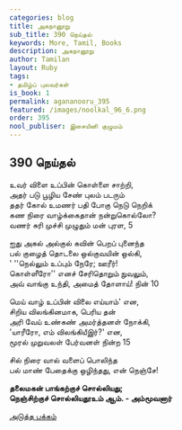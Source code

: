 ```yaml
---
categories: blog
title: அகநானூறு
sub_title: 390 நெய்தல்
keywords: More, Tamil, Books
description: அகநானூறு
author: Tamilan
layout: Ruby
tags:
- தமிழ்ப் புலவர்கள்
is_book: 1
permalink: agananooru_395
featured: /images/noolkal_96_6.png
order: 395
nool_publiser: இசையினி குழுமம்
---
```



## 390 நெய்தல்

உவர் விளை உப்பின் கொள்ளை சாற்றி,  
அதர் படு பூழிய சேண் புலம் படரும்  
ததர் கோல் உமணர் பதி போகு நெடு நெறிக்  
கண நிரை வாழ்க்கைதான் நன்றுகொல்லோ?  
வணர் சுரி முச்சி முழுதும் மன் புரள, 5

ஐது அகல் அல்குல் கவின் பெறப் புனைந்த  
பல் குழைத் தொடலை ஒல்குவயின் ஒல்கி,  
' ''நெல்லும் உப்பும் நேரே; ஊரீர்!  
கொள்ளீரோ'' எனச் சேரிதொறும் நுவலும்,  
அவ் வாங்கு உந்தி, அமைத் தோளாய்! நின் 10

மெய் வாழ் உப்பின் விலை எய்யாம்' என,  
சிறிய விலங்கினமாக, பெரிய தன்  
அரி வேய் உண்கண் அமர்த்தனள் நோக்கி,  
'யாரீரோ, எம் விலங்கியீஇர்?' என,  
மூரல் முறுவலள் பேர்வனள் நின்ற 15

சில் நிரை வால் வளைப் பொலிந்த  
பல் மாண் பேதைக்கு ஒழிந்தது, என் நெஞ்சே!

**தலைமகன் பாங்கற்குச் சொல்லியது;  
நெஞ்சிற்குச் சொல்லியதூஉம் ஆம். - அம்மூவனார்**

[அடுத்த பக்கம்](agananooru_396)